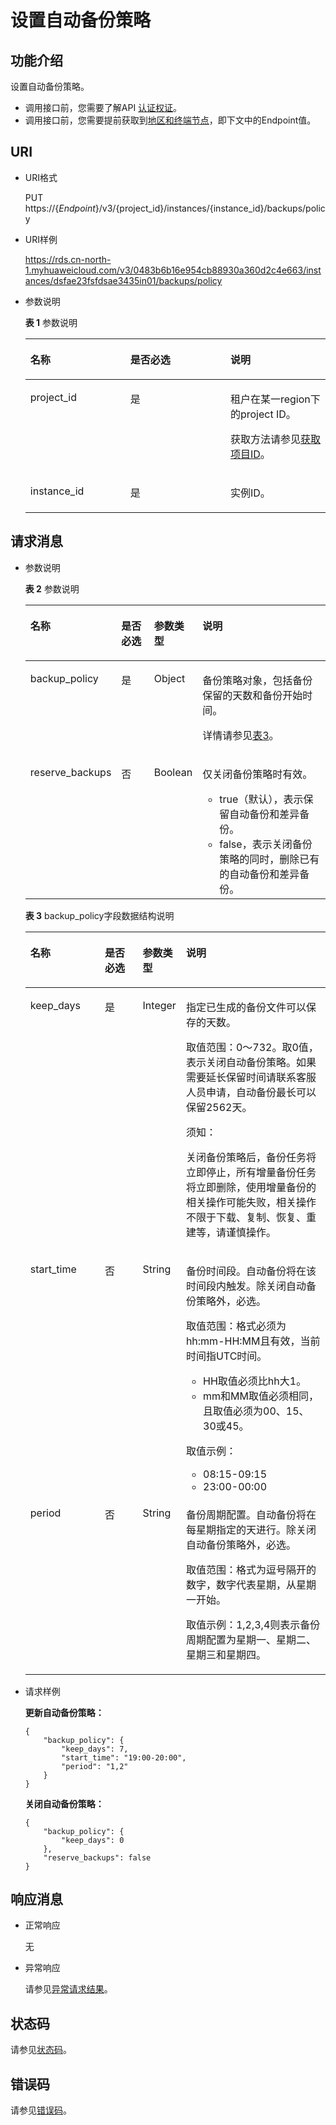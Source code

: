 # 设置自动备份策略<a name="rds_09_0002"></a>

## 功能介绍<a name="section117711820496"></a>

设置自动备份策略。

-   调用接口前，您需要了解API  [认证权证](认证鉴权.md)。
-   调用接口前，您需要提前获取到[地区和终端节点](http://developer.huaweicloud.com/endpoint)，即下文中的Endpoint值。

## URI<a name="section12081471012"></a>

-   URI格式

    PUT https://\{_Endpoint_\}/v3/\{project\_id\}/instances/\{instance\_id\}/backups/policy

-   URI样例

    https://rds.cn-north-1.myhuaweicloud.com/v3/0483b6b16e954cb88930a360d2c4e663/instances/dsfae23fsfdsae3435in01/backups/policy

-   参数说明

    **表 1**  参数说明

    <a name="table65777232"></a>
    <table><thead align="left"><tr id="row46529701"><th class="cellrowborder" valign="top" width="33.33333333333333%" id="mcps1.2.4.1.1"><p id="p10809459"><a name="p10809459"></a><a name="p10809459"></a>名称</p>
    </th>
    <th class="cellrowborder" valign="top" width="33.33333333333333%" id="mcps1.2.4.1.2"><p id="p3150961"><a name="p3150961"></a><a name="p3150961"></a>是否必选</p>
    </th>
    <th class="cellrowborder" valign="top" width="33.33333333333333%" id="mcps1.2.4.1.3"><p id="p53901255"><a name="p53901255"></a><a name="p53901255"></a>说明</p>
    </th>
    </tr>
    </thead>
    <tbody><tr id="row3925534"><td class="cellrowborder" valign="top" width="33.33333333333333%" headers="mcps1.2.4.1.1 "><p id="p49532829"><a name="p49532829"></a><a name="p49532829"></a>project_id</p>
    </td>
    <td class="cellrowborder" valign="top" width="33.33333333333333%" headers="mcps1.2.4.1.2 "><p id="p52736237"><a name="p52736237"></a><a name="p52736237"></a>是</p>
    </td>
    <td class="cellrowborder" valign="top" width="33.33333333333333%" headers="mcps1.2.4.1.3 "><p id="p43776822"><a name="p43776822"></a><a name="p43776822"></a>租户在某一region下的project ID。</p>
    <p id="p186761044260"><a name="p186761044260"></a><a name="p186761044260"></a>获取方法请参见<a href="获取项目ID.md">获取项目ID</a>。</p>
    </td>
    </tr>
    <tr id="row19780235152911"><td class="cellrowborder" valign="top" width="33.33333333333333%" headers="mcps1.2.4.1.1 "><p id="p41557789155220"><a name="p41557789155220"></a><a name="p41557789155220"></a>instance_id</p>
    </td>
    <td class="cellrowborder" valign="top" width="33.33333333333333%" headers="mcps1.2.4.1.2 "><p id="p10737742155220"><a name="p10737742155220"></a><a name="p10737742155220"></a>是</p>
    </td>
    <td class="cellrowborder" valign="top" width="33.33333333333333%" headers="mcps1.2.4.1.3 "><p id="p64450739155220"><a name="p64450739155220"></a><a name="p64450739155220"></a>实例ID。</p>
    </td>
    </tr>
    </tbody>
    </table>


## 请求消息<a name="section420839121019"></a>

-   参数说明

    **表 2**  参数说明

    <a name="table6426756154514"></a>
    <table><thead align="left"><tr id="row142645664510"><th class="cellrowborder" valign="top" width="25%" id="mcps1.2.5.1.1"><p id="p17490046"><a name="p17490046"></a><a name="p17490046"></a>名称</p>
    </th>
    <th class="cellrowborder" valign="top" width="12.13%" id="mcps1.2.5.1.2"><p id="p7407659"><a name="p7407659"></a><a name="p7407659"></a>是否必选</p>
    </th>
    <th class="cellrowborder" valign="top" width="13.63%" id="mcps1.2.5.1.3"><p id="p63149496"><a name="p63149496"></a><a name="p63149496"></a>参数类型</p>
    </th>
    <th class="cellrowborder" valign="top" width="49.24%" id="mcps1.2.5.1.4"><p id="p14835533"><a name="p14835533"></a><a name="p14835533"></a>说明</p>
    </th>
    </tr>
    </thead>
    <tbody><tr id="row34264566458"><td class="cellrowborder" valign="top" width="25%" headers="mcps1.2.5.1.1 "><p id="p28083633"><a name="p28083633"></a><a name="p28083633"></a>backup_policy</p>
    </td>
    <td class="cellrowborder" valign="top" width="12.13%" headers="mcps1.2.5.1.2 "><p id="p60181840"><a name="p60181840"></a><a name="p60181840"></a>是</p>
    </td>
    <td class="cellrowborder" valign="top" width="13.63%" headers="mcps1.2.5.1.3 "><p id="p42890904"><a name="p42890904"></a><a name="p42890904"></a>Object</p>
    </td>
    <td class="cellrowborder" valign="top" width="49.24%" headers="mcps1.2.5.1.4 "><p id="p61847473"><a name="p61847473"></a><a name="p61847473"></a>备份策略对象，包括备份保留的天数和备份开始时间。</p>
    <p id="p11824922203914"><a name="p11824922203914"></a><a name="p11824922203914"></a>详情请参见<a href="#table163715367507">表3</a>。</p>
    </td>
    </tr>
    <tr id="row17969183142714"><td class="cellrowborder" valign="top" width="25%" headers="mcps1.2.5.1.1 "><p id="p1497073122718"><a name="p1497073122718"></a><a name="p1497073122718"></a>reserve_backups</p>
    </td>
    <td class="cellrowborder" valign="top" width="12.13%" headers="mcps1.2.5.1.2 "><p id="p9970183116275"><a name="p9970183116275"></a><a name="p9970183116275"></a>否</p>
    </td>
    <td class="cellrowborder" valign="top" width="13.63%" headers="mcps1.2.5.1.3 "><p id="p1697018315274"><a name="p1697018315274"></a><a name="p1697018315274"></a>Boolean</p>
    </td>
    <td class="cellrowborder" valign="top" width="49.24%" headers="mcps1.2.5.1.4 "><p id="p156899547365"><a name="p156899547365"></a><a name="p156899547365"></a>仅关闭备份策略时有效。</p>
    <a name="ul261711566365"></a><a name="ul261711566365"></a><ul id="ul261711566365"><li>true（默认），表示保留自动备份和差异备份。</li><li>false，表示关闭备份策略的同时，删除已有的自动备份和差异备份。</li></ul>
    </td>
    </tr>
    </tbody>
    </table>

    **表 3**  backup\_policy字段数据结构说明

    <a name="table163715367507"></a>
    <table><thead align="left"><tr id="row9637103616501"><th class="cellrowborder" valign="top" width="25%" id="mcps1.2.5.1.1"><p id="p6927161055116"><a name="p6927161055116"></a><a name="p6927161055116"></a>名称</p>
    </th>
    <th class="cellrowborder" valign="top" width="12.790000000000001%" id="mcps1.2.5.1.2"><p id="p139288103515"><a name="p139288103515"></a><a name="p139288103515"></a>是否必选</p>
    </th>
    <th class="cellrowborder" valign="top" width="13.19%" id="mcps1.2.5.1.3"><p id="p1792911005118"><a name="p1792911005118"></a><a name="p1792911005118"></a>参数类型</p>
    </th>
    <th class="cellrowborder" valign="top" width="49.02%" id="mcps1.2.5.1.4"><p id="p16930810145119"><a name="p16930810145119"></a><a name="p16930810145119"></a>说明</p>
    </th>
    </tr>
    </thead>
    <tbody><tr id="row1863793617509"><td class="cellrowborder" valign="top" width="25%" headers="mcps1.2.5.1.1 "><p id="p22303345174853"><a name="p22303345174853"></a><a name="p22303345174853"></a>keep_days</p>
    </td>
    <td class="cellrowborder" valign="top" width="12.790000000000001%" headers="mcps1.2.5.1.2 "><p id="p61740531174853"><a name="p61740531174853"></a><a name="p61740531174853"></a>是</p>
    </td>
    <td class="cellrowborder" valign="top" width="13.19%" headers="mcps1.2.5.1.3 "><p id="p34927138174853"><a name="p34927138174853"></a><a name="p34927138174853"></a>Integer</p>
    </td>
    <td class="cellrowborder" valign="top" width="49.02%" headers="mcps1.2.5.1.4 "><p id="p30482871191015"><a name="p30482871191015"></a><a name="p30482871191015"></a>指定已生成的备份文件可以保存的天数。</p>
    <p id="p5563313"><a name="p5563313"></a><a name="p5563313"></a>取值范围：0～732。取0值，表示关闭自动备份策略。如果需要延长保留时间请联系客服人员申请，自动备份最长可以保留2562天。</p>
    <div class="notice" id="note25229308132657"><a name="note25229308132657"></a><a name="note25229308132657"></a><span class="noticetitle"> 须知： </span><div class="noticebody"><p id="p138964484163"><a name="p138964484163"></a><a name="p138964484163"></a>关闭备份策略后，备份任务将立即停止，所有增量备份任务将立即删除，使用增量备份的相关操作可能失败，相关操作不限于下载、复制、恢复、重建等，请谨慎操作。</p>
    </div></div>
    </td>
    </tr>
    <tr id="row1637173618507"><td class="cellrowborder" valign="top" width="25%" headers="mcps1.2.5.1.1 "><p id="p8056259175641"><a name="p8056259175641"></a><a name="p8056259175641"></a>start_time</p>
    </td>
    <td class="cellrowborder" valign="top" width="12.790000000000001%" headers="mcps1.2.5.1.2 "><p id="p48577249175641"><a name="p48577249175641"></a><a name="p48577249175641"></a>否</p>
    </td>
    <td class="cellrowborder" valign="top" width="13.19%" headers="mcps1.2.5.1.3 "><p id="p42443136175641"><a name="p42443136175641"></a><a name="p42443136175641"></a>String</p>
    </td>
    <td class="cellrowborder" valign="top" width="49.02%" headers="mcps1.2.5.1.4 "><p id="p8983181183415"><a name="p8983181183415"></a><a name="p8983181183415"></a>备份时间段。自动备份将在该时间段内触发。除关闭自动备份策略外，必选。</p>
    <p id="p144363282818"><a name="p144363282818"></a><a name="p144363282818"></a>取值范围：格式必须为hh:mm-HH:MM且有效，当前时间指UTC时间。</p>
    <a name="ul73551635192814"></a><a name="ul73551635192814"></a><ul id="ul73551635192814"><li>HH取值必须比hh大1。</li><li>mm和MM取值必须相同，且取值必须为00、15、30或45。</li></ul>
    <p id="p59342194324"><a name="p59342194324"></a><a name="p59342194324"></a>取值示例：</p>
    <a name="ul1210322243217"></a><a name="ul1210322243217"></a><ul id="ul1210322243217"><li>08:15-09:15</li><li>23:00-00:00</li></ul>
    </td>
    </tr>
    <tr id="row166371436195010"><td class="cellrowborder" valign="top" width="25%" headers="mcps1.2.5.1.1 "><p id="p146385361506"><a name="p146385361506"></a><a name="p146385361506"></a>period</p>
    </td>
    <td class="cellrowborder" valign="top" width="12.790000000000001%" headers="mcps1.2.5.1.2 "><p id="p6638736145019"><a name="p6638736145019"></a><a name="p6638736145019"></a>否</p>
    </td>
    <td class="cellrowborder" valign="top" width="13.19%" headers="mcps1.2.5.1.3 "><p id="p1363812362509"><a name="p1363812362509"></a><a name="p1363812362509"></a>String</p>
    </td>
    <td class="cellrowborder" valign="top" width="49.02%" headers="mcps1.2.5.1.4 "><p id="p11638173615018"><a name="p11638173615018"></a><a name="p11638173615018"></a>备份周期配置。自动备份将在每星期指定的天进行。除关闭自动备份策略外，必选。</p>
    <p id="p79691359132716"><a name="p79691359132716"></a><a name="p79691359132716"></a>取值范围：格式为逗号隔开的数字，数字代表星期，从星期一开始。</p>
    <p id="p185631411195613"><a name="p185631411195613"></a><a name="p185631411195613"></a>取值示例：1,2,3,4则表示备份周期配置为星期一、星期二、星期三和星期四。</p>
    </td>
    </tr>
    </tbody>
    </table>

-   请求样例

    **更新自动备份策略：**

    ```
    {
    	"backup_policy": {
    		"keep_days": 7,
    		"start_time": "19:00-20:00",
    		"period": "1,2"
    	}
    }
    ```

    **关闭自动备份策略：**

    ```
    {
    	"backup_policy": {
    		"keep_days": 0
    	},
    	"reserve_backups": false
    }
    ```


## 响应消息<a name="section1229512143106"></a>

-   正常响应

    无

-   异常响应

    请参见[异常请求结果](异常请求结果.md)。


## 状态码<a name="section4778540915440"></a>

请参见[状态码](状态码.md)。

## 错误码<a name="section946032144017"></a>

请参见[错误码](错误码.md)。

